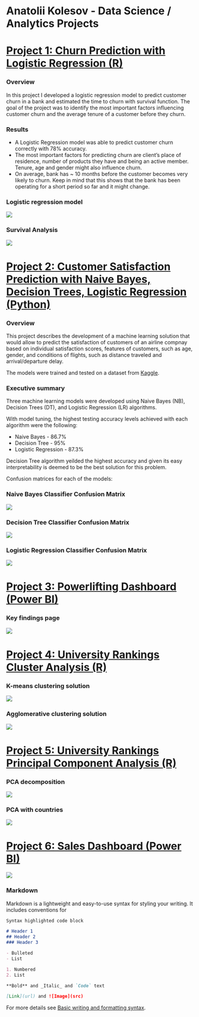# Anatolii Kolesov - Data Science / Analytics Projects

# [Project 1: Churn Prediction with Logistic Regression (R)](https://github.com/anatolii-kolesov/ds_code/blob/main/classification_r/churn_prediction_with_logistic_regression.html)
### Overview
In this project I developed a logistic regression model to predict customer churn in a bank and estimated the time to churn with survival function.
The goal of the project was to identify the most important factors influencing customer churn and the average tenure of a customer before they churn.

### Results
- A Logistic Regression model was able to predict customer churn correctly with 78% accuracy.
- The most important factors for predicting churn are client’s place of residence, number of products they have and being an active member. Tenure, age and gender might also influence churn.
- On average, bank has ~ 10 months before the customer becomes very likely to churn. Keep in mind that this shows that the bank has been operating for a short period so far and it might change.

### Logistic regression model
![](https://github.com/anatolii-kolesov/anatolii_portfolio/blob/main/images/logistic_regression_model_output.PNG)

### Survival Analysis

![](https://github.com/anatolii-kolesov/anatolii_portfolio/blob/main/images/Survival_function_plot.PNG)

# [Project 2: Customer Satisfaction Prediction with Naive Bayes, Decision Trees, Logistic Regression (Python)](https://github.com/anatolii-kolesov/ds_code/tree/main/classification_python)
### Overview 
This project describes the development of a machine learning solution that would allow to predict the satisfaction of customers of an airline compnay based on individual satisfaction scores, features of customers, such as age, gender, and conditions of flights, such as distance traveled and arrival/departure delay.

The models were trained and tested on a dataset from [Kaggle](https://www.kaggle.com/datasets/teejmahal20/airline-passenger-satisfaction).

### Executive summary
Three machine learning models were developed using Naive Bayes (NB), Decision Trees (DT), and Logistic Regression (LR) algorithms.

With model tuning, the highest testing accuracy levels achieved with each algorithm were the following:

- Naive Bayes - 86.7%
- Decision Tree - 95%
- Logistic Regression - 87.3%

Decision Tree algorithm yeilded the highest accuracy and given its easy interpretability is deemed to be the best solution for this problem.

Confusion matrices for each of the models:

### Naive Bayes Classifier Confusion Matrix

![](https://github.com/anatolii-kolesov/anatolii_portfolio/blob/main/images/NB_cm.png)

### Decision Tree Classifier Confusion Matrix

![](https://github.com/anatolii-kolesov/anatolii_portfolio/blob/main/images/DT_cm.png)

### Logistic Regression Classifier Confusion Matrix

![](https://github.com/anatolii-kolesov/anatolii_portfolio/blob/main/images/LR_cm.png)

# [Project 3: Powerlifting Dashboard (Power BI)](https://github.com/anatolii-kolesov/ds_code/tree/main/powerlifting_dashboard)

### Key findings page

![](https://github.com/anatolii-kolesov/anatolii_portfolio/blob/main/images/powerlifting_dashboard.PNG)

# [Project 4: University Rankings Cluster Analysis (R)](https://github.com/anatolii-kolesov/ds_code/blob/main/cluster_analysis_r/A.Kolesov_CA.Rmd)


### K-means clustering solution

![](https://github.com/anatolii-kolesov/anatolii_portfolio/blob/main/images/k-means_clustering.png)

### Agglomerative clustering solution

![](https://github.com/anatolii-kolesov/anatolii_portfolio/blob/main/images/agglomerative_clustering.png)

# [Project 5: University Rankings Principal Component Analysis (R)](https://github.com/anatolii-kolesov/ds_code/blob/main/PCA_r/PCA.Rmd)

### PCA decomposition

![](https://github.com/anatolii-kolesov/anatolii_portfolio/blob/main/images/PCA.png)

### PCA with countries

![](https://github.com/anatolii-kolesov/anatolii_portfolio/blob/main/images/PCA_country.png)

# [Project 6: Sales Dashboard (Power BI)](https://github.com/anatolii-kolesov/ds_code/tree/main/sales_dashboard)


![](https://github.com/anatolii-kolesov/anatolii_portfolio/blob/main/images/sales_dashboard.PNG)



### Markdown

Markdown is a lightweight and easy-to-use syntax for styling your writing. It includes conventions for

```markdown
Syntax highlighted code block

# Header 1
## Header 2
### Header 3

- Bulleted
- List

1. Numbered
2. List

**Bold** and _Italic_ and `Code` text

[Link](url) and ![Image](src)
```

For more details see [Basic writing and formatting syntax](https://docs.github.com/en/github/writing-on-github/getting-started-with-writing-and-formatting-on-github/basic-writing-and-formatting-syntax).

